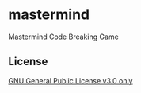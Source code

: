 # mastermind
Mastermind Code Breaking Game

## License
[GNU General Public License v3.0 only](https://spdx.org/licenses/GPL-3.0-only.html)